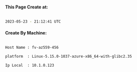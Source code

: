 
   
#### This Page Create at:

```bash

2023-05-23 - 21:12:41 UTC

```

#### Create By Machine:

```bash

Host Name : fv-az559-456

platform  : Linux-5.15.0-1037-azure-x86_64-with-glibc2.35

Ip Local  : 10.1.0.123

```

